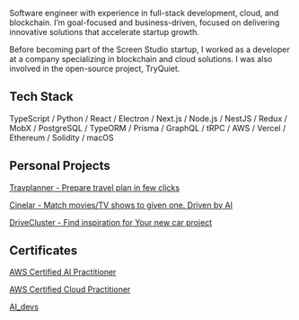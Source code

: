 Software engineer with experience in full-stack development, cloud, and blockchain. I’m goal-focused and business-driven, focused on delivering innovative solutions that accelerate startup growth.

Before becoming part of the Screen Studio startup, I worked as a developer at a company specializing in blockchain and cloud solutions. I was also involved in the open-source project, TryQuiet.

## Tech Stack

TypeScript / Python / React / Electron / Next.js / Node.js / NestJS / Redux / MobX / PostgreSQL / TypeORM / Prisma / GraphQL / tRPC / AWS / Vercel / Ethereum / Solidity / macOS

## Personal Projects

[Travplanner - Prepare travel plan in few clicks](https://travplanner.vercel.app/)

[Cinelar - Match movies/TV shows to given one. Driven by AI](https://cinelar.vercel.app/)

[DriveCluster - Find inspiration for Your new car project](https://drivecluster.vercel.app/)

## Certificates

[AWS Certified AI Practitioner](https://www.credly.com/badges/322d55a1-6153-4e68-9022-0c47a6292885/public_url)

[AWS Certified Cloud Practitioner](https://www.credly.com/badges/f094fd46-6e4a-41c6-a904-4fed8d31b1ce/public_url)

[AI_devs](https://credsverse.com/credentials/e9130bde-2689-4710-96e3-bb6a156cae71)

<!--
**casp3ro/casp3ro** is a ✨ _special_ ✨ repository because its `README.md` (this file) appears on your GitHub profile.

Here are some ideas to get you started:

- 🔭 I’m currently working on ...
- 🌱 I’m currently learning ...
- 👯 I’m looking to collaborate on ...
- 🤔 I’m looking for help with ...
- 💬 Ask me about ...
- 📫 How to reach me: ...
- 😄 Pronouns: ...
- ⚡ Fun fact: ...
-->
